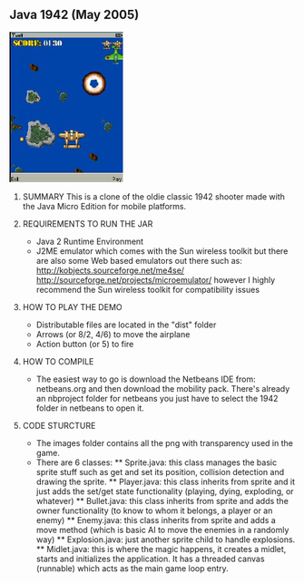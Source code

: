 Java 1942 (May 2005)
--------------------

![](https://github.com/hectormoralespiloni/Pocket-1942/blob/master/1942_full.jpg)

1. SUMMARY 
	This is a clone of the oldie classic 1942 shooter made with the Java Micro
	Edition for mobile platforms.

2. REQUIREMENTS TO RUN THE JAR
	* Java 2 Runtime Environment
	* J2ME emulator which comes with the Sun wireless toolkit 
	but there are also some Web based emulators out there such as:
	http://kobjects.sourceforge.net/me4se/
	http://sourceforge.net/projects/microemulator/
	however I highly recommend the Sun wireless toolkit for compatibility issues
	
3. HOW TO PLAY THE DEMO
	* Distributable files are located in the "dist" folder
	* Arrows (or 8/2, 4/6) to move the airplane
	* Action button (or 5) to fire 
	
4. HOW TO COMPILE
	* The easiest way to go is download the Netbeans IDE from: netbeans.org
	and then download the mobility pack. There's already an nbproject folder 
	for netbeans you just have to select the 1942 folder in netbeans to open it.

5. CODE STURCTURE
	* The images folder contains all the png with transparency used in the game.
	* There are 6 classes:
	** Sprite.java: 	this class manages the basic sprite stuff such as get and set
			its position, collision detection and drawing the sprite.
	** Player.java: 	this class inherits from sprite and it just adds the set/get
			state functionality (playing, dying, exploding, or whatever)
	** Bullet.java:	this class inherits from sprite and adds the owner functionality
			(to know to whom it belongs, a player or an enemy)
	** Enemy.java:	this class inherits from sprite and adds a move method (which is
			basic AI to move the enemies in a randomly way)
	** Explosion.java: just another sprite child to handle explosions.
	** Midlet.java:	this is where the magic happens, it creates a midlet, starts
			and initializes the application. It has a threaded canvas (runnable)
			which acts as the main game loop entry.